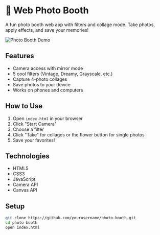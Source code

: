 # 📸 Web Photo Booth

A fun photo booth web app with filters and collage mode. Take photos, apply effects, and save your memories!

![Photo Booth Demo](./assets/demo.gif)

## Features
- Camera access with mirror mode
- 5 cool filters (Vintage, Dreamy, Grayscale, etc.)
- Capture 4-photo collages
- Save photos to your device
- Works on phones and computers

## How to Use
1. Open `index.html` in your browser
2. Click "Start Camera"
3. Choose a filter
4. Click "Take" for collages or the flower button for single photos
5. Save your favorites!

## Technologies
- HTML5
- CSS3
- JavaScript
- Camera API
- Canvas API

## Setup
```bash
git clone https://github.com/yourusername/photo-booth.git
cd photo-booth
open index.html

